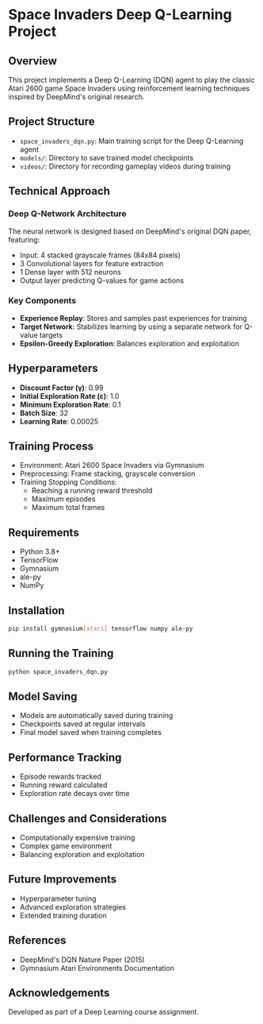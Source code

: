 # Space Invaders Deep Q-Learning Project

## Overview
This project implements a Deep Q-Learning (DQN) agent to play the classic Atari 2600 game Space Invaders using reinforcement learning techniques inspired by DeepMind's original research.

## Project Structure
- `space_invaders_dqn.py`: Main training script for the Deep Q-Learning agent
- `models/`: Directory to save trained model checkpoints
- `videos/`: Directory for recording gameplay videos during training

## Technical Approach

### Deep Q-Network Architecture
The neural network is designed based on DeepMind's original DQN paper, featuring:
- Input: 4 stacked grayscale frames (84x84 pixels)
- 3 Convolutional layers for feature extraction
- 1 Dense layer with 512 neurons
- Output layer predicting Q-values for game actions

### Key Components
- **Experience Replay**: Stores and samples past experiences for training
- **Target Network**: Stabilizes learning by using a separate network for Q-value targets
- **Epsilon-Greedy Exploration**: Balances exploration and exploitation

## Hyperparameters
- **Discount Factor (γ)**: 0.99
- **Initial Exploration Rate (ε)**: 1.0
- **Minimum Exploration Rate**: 0.1
- **Batch Size**: 32
- **Learning Rate**: 0.00025

## Training Process
- Environment: Atari 2600 Space Invaders via Gymnasium
- Preprocessing: Frame stacking, grayscale conversion
- Training Stopping Conditions:
  - Reaching a running reward threshold
  - Maximum episodes
  - Maximum total frames

## Requirements
- Python 3.8+
- TensorFlow
- Gymnasium
- ale-py
- NumPy

## Installation
```bash
pip install gymnasium[atari] tensorflow numpy ale-py
```

## Running the Training
```bash
python space_invaders_dqn.py
```

## Model Saving
- Models are automatically saved during training
- Checkpoints saved at regular intervals
- Final model saved when training completes

## Performance Tracking
- Episode rewards tracked
- Running reward calculated
- Exploration rate decays over time

## Challenges and Considerations
- Computationally expensive training
- Complex game environment
- Balancing exploration and exploitation

## Future Improvements
- Hyperparameter tuning
- Advanced exploration strategies
- Extended training duration

## References
- DeepMind's DQN Nature Paper (2015)
- Gymnasium Atari Environments Documentation

## Acknowledgements
Developed as part of a Deep Learning course assignment.